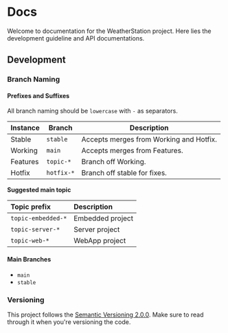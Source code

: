 # Docs

Welcome to documentation for the WeatherStation project. Here lies the development guideline and API documentations.

## Development

### Branch Naming

#### Prefixes and Suffixes

All branch naming should be `lowercase` with `-` as separators.

| Instance | Branch     | Description                             |
| -------- | ---------- | --------------------------------------- |
| Stable   | `stable`   | Accepts merges from Working and Hotfix. |
| Working  | `main`     | Accepts merges from Features.           |
| Features | `topic-*`  | Branch off Working.                     |
| Hotfix   | `hotfix-*` | Branch off stable for fixes.            |

**Suggested main topic**

| Topic prefix       | Description      |
| :----------------- | :--------------- |
| `topic-embedded-*` | Embedded project |
| `topic-server-*`   | Server project   |
| `topic-web-*`      | WebApp project   |

#### Main Branches

- `main`
- `stable`

### Versioning

This project follows the [Semantic Versioning 2.0.0](https://semver.org/). Make sure to read through it when you're versioning the code.
